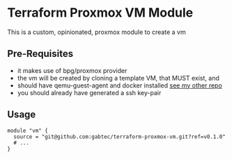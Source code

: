 # Terraform Proxmox VM Module

This is a custom, opinionated, proxmox module to create a vm

## Pre-Requisites

- it makes use of bpg/proxmox provider
- the vm will be created by cloning a template VM, that MUST exist, and
- should have qemu-guest-agent and docker installed [see my other repo](https://github.com/gabtec/proxmox-template-builder)
- you should already have generated a ssh key-pair

## Usage

```hcl
module "vm" {
  source = "git@github.com:gabtec/terraform-proxmox-vm.git?ref=v0.1.0"
  # ...
}
```
